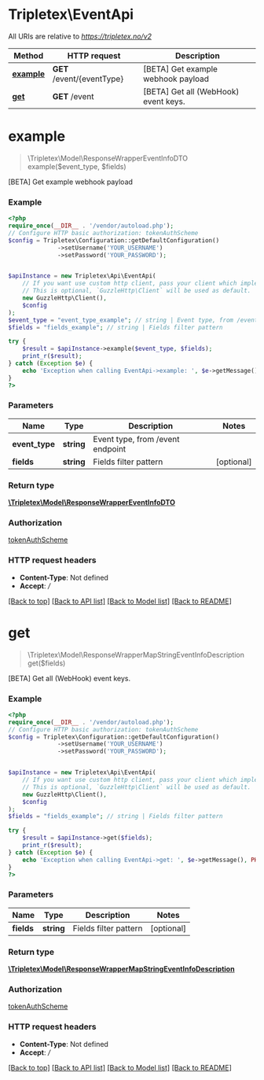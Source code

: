 # Tripletex\EventApi

All URIs are relative to *https://tripletex.no/v2*

Method | HTTP request | Description
------------- | ------------- | -------------
[**example**](EventApi.md#example) | **GET** /event/{eventType} | [BETA] Get example webhook payload
[**get**](EventApi.md#get) | **GET** /event | [BETA] Get all (WebHook) event keys.

# **example**
> \Tripletex\Model\ResponseWrapperEventInfoDTO example($event_type, $fields)

[BETA] Get example webhook payload

### Example
```php
<?php
require_once(__DIR__ . '/vendor/autoload.php');
// Configure HTTP basic authorization: tokenAuthScheme
$config = Tripletex\Configuration::getDefaultConfiguration()
              ->setUsername('YOUR_USERNAME')
              ->setPassword('YOUR_PASSWORD');


$apiInstance = new Tripletex\Api\EventApi(
    // If you want use custom http client, pass your client which implements `GuzzleHttp\ClientInterface`.
    // This is optional, `GuzzleHttp\Client` will be used as default.
    new GuzzleHttp\Client(),
    $config
);
$event_type = "event_type_example"; // string | Event type, from /event endpoint
$fields = "fields_example"; // string | Fields filter pattern

try {
    $result = $apiInstance->example($event_type, $fields);
    print_r($result);
} catch (Exception $e) {
    echo 'Exception when calling EventApi->example: ', $e->getMessage(), PHP_EOL;
}
?>
```

### Parameters

Name | Type | Description  | Notes
------------- | ------------- | ------------- | -------------
 **event_type** | **string**| Event type, from /event endpoint |
 **fields** | **string**| Fields filter pattern | [optional]

### Return type

[**\Tripletex\Model\ResponseWrapperEventInfoDTO**](../Model/ResponseWrapperEventInfoDTO.md)

### Authorization

[tokenAuthScheme](../../README.md#tokenAuthScheme)

### HTTP request headers

 - **Content-Type**: Not defined
 - **Accept**: */*

[[Back to top]](#) [[Back to API list]](../../README.md#documentation-for-api-endpoints) [[Back to Model list]](../../README.md#documentation-for-models) [[Back to README]](../../README.md)

# **get**
> \Tripletex\Model\ResponseWrapperMapStringEventInfoDescription get($fields)

[BETA] Get all (WebHook) event keys.

### Example
```php
<?php
require_once(__DIR__ . '/vendor/autoload.php');
// Configure HTTP basic authorization: tokenAuthScheme
$config = Tripletex\Configuration::getDefaultConfiguration()
              ->setUsername('YOUR_USERNAME')
              ->setPassword('YOUR_PASSWORD');


$apiInstance = new Tripletex\Api\EventApi(
    // If you want use custom http client, pass your client which implements `GuzzleHttp\ClientInterface`.
    // This is optional, `GuzzleHttp\Client` will be used as default.
    new GuzzleHttp\Client(),
    $config
);
$fields = "fields_example"; // string | Fields filter pattern

try {
    $result = $apiInstance->get($fields);
    print_r($result);
} catch (Exception $e) {
    echo 'Exception when calling EventApi->get: ', $e->getMessage(), PHP_EOL;
}
?>
```

### Parameters

Name | Type | Description  | Notes
------------- | ------------- | ------------- | -------------
 **fields** | **string**| Fields filter pattern | [optional]

### Return type

[**\Tripletex\Model\ResponseWrapperMapStringEventInfoDescription**](../Model/ResponseWrapperMapStringEventInfoDescription.md)

### Authorization

[tokenAuthScheme](../../README.md#tokenAuthScheme)

### HTTP request headers

 - **Content-Type**: Not defined
 - **Accept**: */*

[[Back to top]](#) [[Back to API list]](../../README.md#documentation-for-api-endpoints) [[Back to Model list]](../../README.md#documentation-for-models) [[Back to README]](../../README.md)

